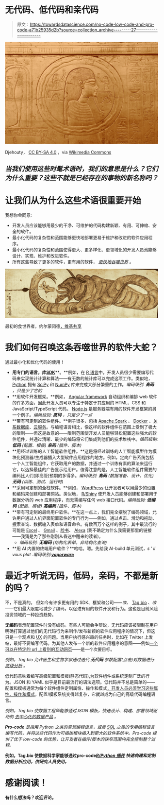 # 无代码、低代码和亲代码

> 原文：<https://towardsdatascience.com/no-code-low-code-and-pro-code-a71b25935d2b?source=collection_archive---------27----------------------->

![](img/61a3a15b93fd1ee6b953f34c3b602b87.png)

Djehouty， [CC BY-SA 4.0](https://creativecommons.org/licenses/by-sa/4.0) ，via [Wikimedia Commons](https://commons.wikimedia.org/wiki/File:%C3%84gyptisches_Museum_Kairo_2016-03-29_Tutanchamun_Grabschatz_09.jpg)

## *当我们使用这些时髦术语时，我们的意思是什么？它们为什么重要？这些不就是已经存在的事物的新名称吗？*

# 让我们从为什么这些术语很重要开始

我想你会同意:

*   开发人员应该能够用最少的干净、可维护的代码构建新颖、有用、可伸缩、安全的软件。
*   最小化代码的复杂性和范围能够更快地部署更易于维护和改进的软件应用程序。
*   最小化代码的复杂性和范围使得更大、更多样化、更领域化的开发人员池能够设计、实现、维护和改进软件。
*   所有这些导致了更多的软件，更有用的软件， [*更快地吞噬世界*](https://a16z.com/2011/08/20/why-software-is-eating-the-world/) 。

![](img/4e3268ab98f0b0f0ae0220deeac2089b.png)

最初的食世界者，约尔蒙冈德[，维基共享](https://commons.wikimedia.org/wiki/File:Jormungandr.jpg)

# 我们如何召唤这条吞噬世界的软件大蛇？

通过最小化和优化代码的使用！

*   **用专门的语言，库**[**SDK**](https://en.wikipedia.org/wiki/Software_development_kit)**。**例如，在 [R 语言](https://en.wikipedia.org/wiki/R_(programming_language))中，开发人员很少需要编写代码来实现统计计算和算法——有无数的统计库可以完成这项工作。类似地， [Python](https://en.wikipedia.org/wiki/Python_(programming_language)) 拥有 [SciPy](https://en.wikipedia.org/wiki/SciPy) 和 [NumPy](https://en.wikipedia.org/wiki/NumPy) 库来完成大部分繁重的工作。*编码级别:* ***高码*** *，只是少了它的*
*   **用软件开发框架。**例如， [Angular framework](https://en.wikipedia.org/wiki/Angular_(web_framework)) 自动组织和编排 web 软件的许多方面，因此开发人员可以专注于特定于其应用的 HTML、CSS 和 JavaScript/TypeScript 代码。 [Node.js](https://en.wikipedia.org/wiki/Node.js) 是服务器端有用的软件开发框架的另一个例子。*编码级别:* ***高码*** *，只是少了一点*
*   **带有可定制的软件组件。**例子很多，包括 [Apache Spark](https://en.wikipedia.org/wiki/Apache_Spark) 、 [Docker](https://en.wikipedia.org/wiki/Docker_(software)) 、[关系数据库](https://en.wikipedia.org/wiki/Relational_database)、[云服务](https://aws.amazon.com/route53/)。与编程语言相比，像这样的软件组件在范围上受到了极大的限制——但这是故意的——限制范围使开发人员能够轻松配置这些强大的软件组件，并通过清晰、最少的编码将它们集成到他们的技术堆栈中。*编码级别:* ***低码*** *(配置、模板)* ***亲码*** *(插件、脚本)*
*   **用经过训练的人工智能软件组件。**这是将经过训练的人工智能模型作为模块化预测器/生成器插入大型软件应用程序的地方。例如，定向广告系统包括一个人工智能组件，它获取用户的数据，并通过一个训练有素的算法来运行它，以选择最佳的广告显示给用户。值得注意的是，人工智能软件组件需要的编码比人们(即高管)预期的多得多。*编码级别:* ***高码*** *(数据准备、设计、优化)* ***无码*** *(训练、测试、运行时)*
*   **采用可定制的全栈软件。**例如， [WordPress](https://wordpress.com/) 让开发者可以用最少的设置和编码来创建和部署网站。类似地， [R/Shiny](https://shiny.rstudio.com/) 使开发人员能够创建和部署用于数据分析的 web 应用程序，而无需编写任何 web 接口代码。*编码级别:* ***低编码*** *(配置、模板)* ***高编码*** *(插件、脚本)*
*   **带有可定制的最终用户软件。**在这一点上，我们完全摆脱了编码领域，允许用户通过人机界面配置软件的专门行为——例如，通过点击、滑动和拖动、搜索查询、数据输入表单和语音命令。有数百万个这样的例子，其中最流行的可能是 [Excel](https://en.wikipedia.org/wiki/Microsoft_Excel) 、 [Gmail](https://mail.google.com/) 、[脸书](https://www.facebook.com/)、 [Alexa](https://en.wikipedia.org/wiki/Amazon_Alexa) (我不确定为什么我需要那里的链接——我猜是为了那些刚刚从昏迷中醒来的读者)。
    - *编码级别:* ***无编码*** *(结构化表单，非结构化查询)*
*   **用 AI 内置的终端用户软件？**哈哈。嗯。先给我 AI-build 单元测试，*s ' il vous plat .编码级别:*[***vaporware***](https://en.wikipedia.org/wiki/Vaporware)

# 最近才听说无码，低码，亲码，不都是新的吗？

不，不是真的。
但如今有许多更有用的 SDK、框架和公司——*咳*、 [Tag.bio](https://tag.bio) 、*咳*——它们最大限度地减少了编码，以促进有用的软件开发和行为。这也是目前风险投资领域的一种投资趋势。

**无编码**表示配置软件时没有编码。有些人可能会争辩说，无代码应该被限制在用户明确打算通过他们的无代码行为来制作/发布新颖的软件应用程序的情况下，但这只是一个观点和 [UX](https://en.wikipedia.org/wiki/User_experience) 的问题。当用户执行感兴趣的任务时，比如在 Twitter 上发帖，最好不要编写代码。为其他人发布一个新的软件应用程序的意图——例如[一个可以在特定的 url 上看到的互动网页](https://twitter.com/aparnapkin/status/726205822238339072)——是一个次要目标。

*例如，Tag.bio 允许医生和生物学家通过迭代* ***无代码*** *参数配置(点击)对数据进行* [*高级分析*](https://tag.bio/project/iterative-analysis-allows-faster-discoveries/) *。*

低代码意味着编写高级配置和模板(静态代码),为软件组件或系统定制广泛的行为。JSON 和 YAML 似乎是目前最流行的语法选项。低代码并不总是简单的——配置和模板通常为每个软件组件定制属性、操作和模式[，开发人员必须学习这些属性、操作和模式](https://docs.docker.com/engine/reference/builder/)。配置/模板系统变得越复杂，它就越成为自己的高级代码编程语言。

*例如，Tag.bio 使数据工程师能够通过***JSON 模板，快速设计、构建、部署领域驱动的* [*去中心化的数据产品*](https://tag.bio/solutions/data-mesh/) *。**

***Pro-code** 是指用 Python 之类的常规编程语言，或者 [SQL](https://en.wikipedia.org/wiki/SQL) 之类的专用编程语言编写代码，并将这些代码作为可插拔模块插入到更大的软件系统中。Pro-code 提供了优于 low-code 的优势，让开发者在插件/脚本的狭窄范围内完全控制整个过程。*

**例如，Tag.bio 使数据科学家能够通过****pro-code****[*R/Python 插件*](https://tag.bio/solutions/data-science-delivery/) *快速构建和定制数据分析应用，供研究人员使用。***

# **感谢阅读！**

**有什么想法吗？欢迎评论。**